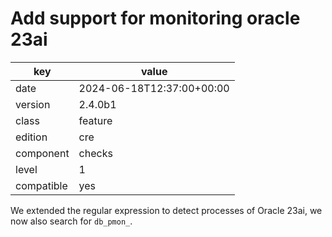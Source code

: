 [//]: # (werk v2)
# Add support for monitoring oracle 23ai

key        | value
---------- | ---
date       | 2024-06-18T12:37:00+00:00
version    | 2.4.0b1
class      | feature
edition    | cre
component  | checks
level      | 1
compatible | yes

We extended the regular expression to detect processes of Oracle 23ai, we now
also search for `db_pmon_`.
